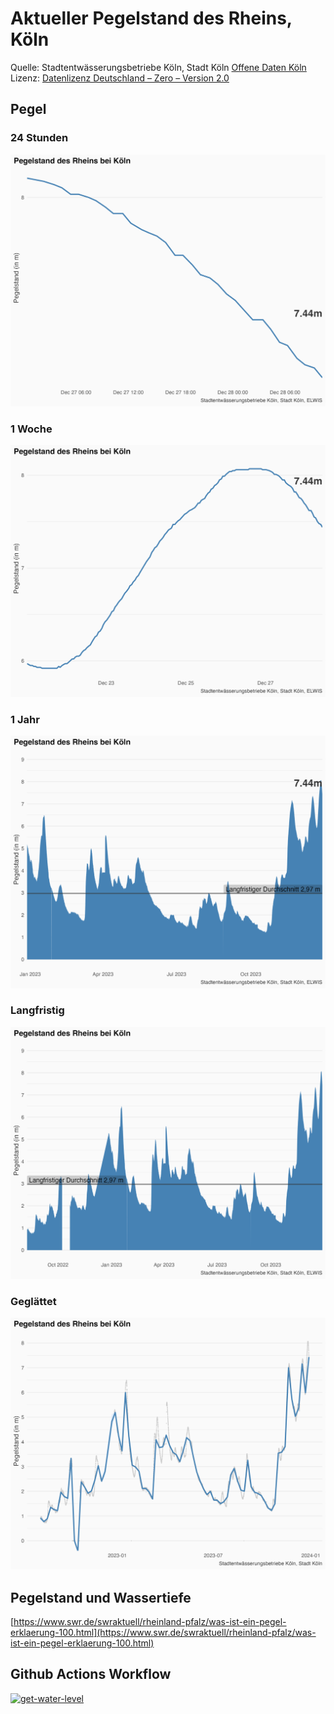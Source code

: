 # Aktueller Pegelstand des Rheins, Köln

Quelle: Stadtentwässerungsbetriebe Köln, Stadt Köln [Offene Daten Köln](https://www.offenedaten-koeln.de/dataset/resource/2c576a84-337d-483f-ae72-15c9527049b5)<br>
Lizenz: [Datenlizenz Deutschland – Zero – Version 2.0](https://www.govdata.de/dl-de/zero-2-0)

## Pegel 

### 24 Stunden

![Wasserpegel](plots/wasserpegel-live-1d.png)

### 1 Woche

![Wasserpegel](plots/wasserpegel-live-1w.png)

### 1 Jahr

![Wasserpegel](plots/wasserpegel-live-reference-1y.png)

### Langfristig

![Wasserpegel](plots/wasserpegel-live-reference.png)

### Geglättet

![Wasserpegel](plots/wasserpegel-live-smoothed.png)


## Pegelstand und Wassertiefe

[https://www.swr.de/swraktuell/rheinland-pfalz/was-ist-ein-pegel-erklaerung-100.html](https://www.swr.de/swraktuell/rheinland-pfalz/was-ist-ein-pegel-erklaerung-100.html)

## Github Actions Workflow
<!-- badges: start -->
[![get-water-level](https://github.com/bydata/rhein-pegel-koeln/actions/workflows/fetch-data.yaml/badge.svg)](https://github.com/bydata/rhein-pegel-koeln/actions/workflows/fetch-data.yaml)
<!-- badges: end -->
